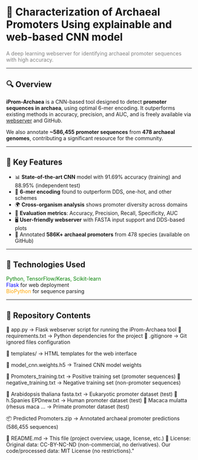 # 🧬 Characterization of Archaeal Promoters Using explainable and web-based CNN model

<span style="color:gray;">A deep learning webserver for identifying archaeal promoter sequences with high accuracy.</span>

---

## 🔍 Overview

**iProm-Archaea** is a CNN-based tool designed to detect **promoter sequences in archaea**, using optimal 6-mer encoding. It outperforms existing methods in accuracy, precision, and AUC, and is freely available via [webserver](https://61dc-58-251-166-12.ngrok-free.app/) and GitHub.

We also annotate **~586,455 promoter sequences** from **478 archaeal genomes**, contributing a significant resource for the community.

---

## 🚀 Key Features

- 📊 **State-of-the-art CNN** model with 91.69% accuracy (training) and 88.95% (independent test)
- 🔢 **6-mer encoding** found to outperform DDS, one-hot, and other schemes
- 🌍 **Cross-organism analysis** shows promoter diversity across domains
- 🧪 **Evaluation metrics**: Accuracy, Precision, Recall, Specificity, AUC
- 🖥️ **User-friendly webserver** with FASTA input support and DDS-based plots
- 📂 Annotated **586K+ archaeal promoters** from 478 species (available on GitHub)

---

## 🧰 Technologies Used

<span style="color:green;">Python, TensorFlow/Keras, Scikit-learn</span>  
<span style="color:blue;">Flask</span> for web deployment  
<span style="color:orange;">BioPython</span> for sequence parsing  

---

## 📁 Repository Contents
📄 app.py                       → Flask webserver script for running the iProm-Archaea tool
📄 requirements.txt            → Python dependencies for the project
📄 .gitignore                  → Git ignored files configuration

📁 templates/                  → HTML templates for the web interface

📄 model_cnn.weights.h5        → Trained CNN model weights

📄 Promoters_training.txt      → Positive training set (promoter sequences)
📄 negative_training.txt       → Negative training set (non-promoter sequences)

📄 Arabidopsis thaliana fasta.txt     → Eukaryotic promoter dataset (test)
📄 h.Spanies EPDnew.txt               → Human promoter dataset (test)
📄 Macaca mulatta (rhesus maca ...    → Primate promoter dataset (test)

📦 Predicted Promoters.zip     → Annotated archaeal promoter predictions (586,455 sequences)

📄 README.md                   → This file (project overview, usage, license, etc.)
📜 License: Original data: CC-BY-NC-ND (non-commercial, no derivatives). Our code/processed data: MIT License (no restrictions)."

